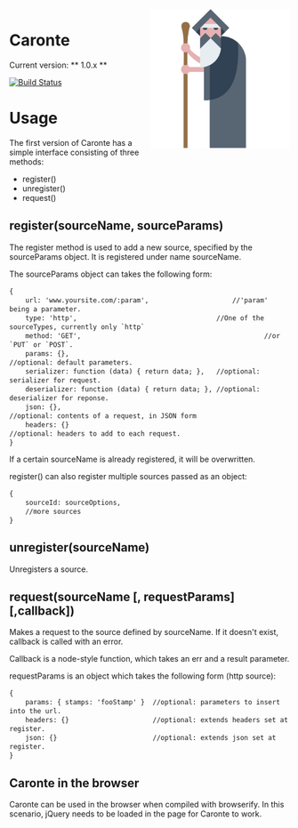 <img src="./images/caronte.png" width="250px" height="250px" align="right" />

# Caronte

Current version: ** 1.0.x **

[![Build Status](https://travis-ci.org/icemobilelab/caronte.svg?branch=master)](https://travis-ci.org/icemobilelab/caronte)

# Usage

The first version of Caronte has a simple interface consisting of three methods:

- register()
- unregister()
- request()


## register(sourceName, sourceParams)
The register method is used to add a new source, specified by the sourceParams object.
It is registered under name sourceName.

The sourceParams object can takes the following form:

	{
		url: 'www.yoursite.com/:param', 					//'param' being a parameter.
		type: 'http', 				                    //One of the sourceTypes, currently only `http`
		method: 'GET',												//or `PUT` or `POST`.
		params: {},							   					//optional: default parameters.
		serializer: function (data) { return data; }, 	//optional: serializer for request.
		deserializer: function (data) { return data; }, //optional: deserializer for reponse.
		json: {},								 					//optional: contents of a request, in JSON form
		headers: {}							   					//optional: headers to add to each request.
	}

If a certain sourceName is already registered, it will be overwritten.

register() can also register multiple sources passed as an object:

	{
		sourceId: sourceOptions,
		//more sources
	}


## unregister(sourceName)
Unregisters a source.


## request(sourceName [, requestParams] [,callback])
Makes a request to the source defined by sourceName.
If it doesn't exist, callback is called with an error.

Callback is a node-style function, which takes an err and a result parameter.

requestParams is an object which takes the following form (http source):

	{
		params: { stamps: 'fooStamp' }  //optional: parameters to insert into the url.
		headers: {}					    //optional: extends headers set at register.
		json: {}						//optional: extends json set at register.
	}

## Caronte in the browser
Caronte can be used in the browser when compiled with browserify.
In this scenario, jQuery needs to be loaded in the page for Caronte to work.
